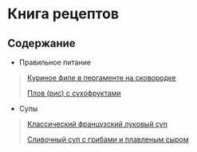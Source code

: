 # Книга рецептов 
## Cодержание
 - Правильное питание
>   [Куриное филе в пергаменте на сковородке](proper_nutrition/chicken_fillet_in_parchment_in_pan.md) 
>   
>   [Плов (рис) с сухофруктами](rice_and_dried_fruits.md)

- Супы
> [Классический французский луковый суп](soup/onion_soup.md)
> 
> [Сливочный суп с грибами и плавленым сыром](soup/cheese_mushroom_soup.md)

